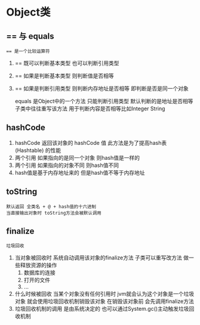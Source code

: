 # Object类

## == 与 equals

    == 是一个比较运算符
1. == 既可以判断基本类型 也可以判断引用类型
2. == 如果是判断基本类型 则判断值是否相等
3. == 如果是判断引用类型 则判断内存地址是否相等 即判断是否是同一个对象

    equals 是Object中的一个方法 只能判断引用类型
    默认判断的是地址是否相等 子类中往往重写该方法 用于判断内容是否相等比如Integer String

## hashCode

1. hashCode 返回该对象的 hashCode 值 此方法是为了提高hash表(Hashtable) 的性能
2. 两个引用 如果指向的是同一个对象 则hash值是一样的
3. 两个引用 如果指向的对象不同 则hash值不同
4. hash值是基于内存地址来的 但是hash值不等于内存地址

## toString
    默认返回 全类名 + @ + hash值的十六进制
    当直接输出对象时 toString方法会被默认调用

## finalize
    垃圾回收
1. 当对象被回收时 系统自动调用该对象的finalize方法 子类可以重写改方法 做一些释放资源的操作
   1. 数据库的连接
   2. 打开的文件
   3. ...
2. 什么时候被回收 当某个对象没有任何引用时 jvm就会认为这个对象是一个垃圾对象 就会使用垃圾回收机制销毁该对象 在销毁该对象前 会先调用finalize方法
3. 垃圾回收机制的调用 是由系统决定的 也可以通过System.gc()主动触发垃圾回收机制